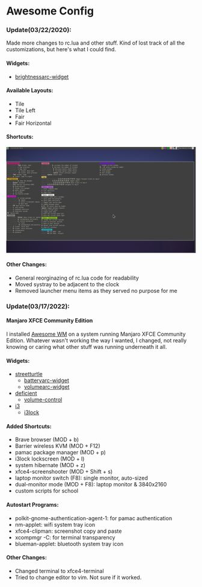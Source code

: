 # Awesome Config

### Update(03/22/2020):
Made more changes to rc.lua and other stuff.  Kind of lost track of all the
customizations, but here's what I could find.

#### Widgets:
* [brightnessarc-widget](https://github.com/streetturtle/awesome-wm-widgets/tree/master/brightnessarc-widget)

#### Available Layouts:
* Tile
* Tile Left
* Fair
* Fair Horizontal

#### Shortcuts:
![help_menu](screenshots/help_menu.png)

#### Other Changes:
* General reorginazing of rc.lua code for readability
* Moved systray to be adjacent to the clock
* Removed launcher menu items as they served no purpose for me




### Update(03/17/2022):
#### Manjaro XFCE Community Edition
I installed [Awesome
WM](https://www.archlinux.org/packages/community/x86_64/awesome/) on a system running Manjaro XFCE Community Edition.
Whatever wasn't working the way I wanted, I changed, not really knowing or
caring what other stuff was running underneath it all.

#### Widgets:
* [streetturtle](https://github.com/streetturtle/awesome-wm-widgets)
    * [batteryarc-widget](https://github.com/streetturtle/awesome-wm-widgets/tree/master/batteryarc-widget)
    * [volumearc-widget](https://github.com/streetturtle/awesome-wm-widgets/tree/master/volumearc-widget)
* [deficient](https://github.com/deficient)
    * [volume-control](https://github.com/deficient/volume-control)
* [i3](https://github.com/i3)
    * [i3lock](https://github.com/i3/i3lock)


#### Added Shortcuts:
* Brave browser (MOD + b)
* Barrier wireless KVM (MOD + F12)
* pamac package manager (MOD + p)
* i3lock lockscreen (MOD + l)
* system hibernate (MOD + z)
* xfce4-screenshooter (MOD + Shift + s)
* laptop monitor switch (F8): single monitor, auto-sized
* dual-monitor mode (MOD + F8): laptop monitor & 3840x2160
* custom scripts for school

#### Autostart Programs:
* polkit-gnome-authentication-agent-1: for pamac authentication
* nm-applet: wifi system tray icon
* xfce4-clipman: screenshot copy and paste
* xcompmgr -C: for terminal transparency
* blueman-applet: bluetooth system tray icon

#### Other Changes:
* Changed terminal to xfce4-terminal
* Tried to change editor to vim.  Not sure if it worked.
